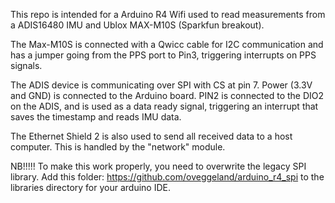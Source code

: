 This repo is intended for a Arduino R4 Wifi used to read measurements from a ADIS16480 IMU and Ublox MAX-M10S (Sparkfun breakout). 

The Max-M10S is connected with a Qwicc cable for I2C communication and has a jumper going from the PPS port to Pin3, triggering interrupts on PPS signals.

The ADIS device is communicating over SPI with CS at pin 7. Power (3.3V and GND) is connected to the Arduino board. PIN2 is connected to the DIO2 on the ADIS, and is used as a data ready signal, triggering an interrupt that saves the timestamp and reads IMU data. 

The Ethernet Shield 2 is also used to send all received data to a host computer. This is handled by the "network" module.


NB!!!!! To make this work properly, you need to overwrite the legacy SPI library. Add this folder: https://github.com/oveggeland/arduino_r4_spi to the libraries directory for your arduino IDE. 